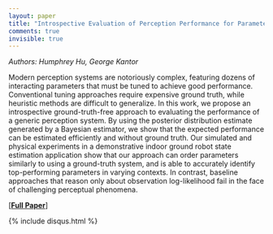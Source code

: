 ```yaml
---
layout: paper
title: "Introspective Evaluation of Perception Performance for Parameter Tuning without Ground Truth"
comments: true
invisible: true
---
```


<p class="text-left"><i>Authors: Humphrey Hu, George Kantor</i></p>

Modern perception systems are notoriously complex, featuring dozens of interacting parameters that must be tuned to achieve good performance. Conventional tuning approaches require expensive ground truth, while heuristic methods are difficult to generalize. In this work, we propose an introspective ground-truth-free approach to evaluating the performance of a generic perception system. By using the posterior distribution estimate generated by a Bayesian estimator, we show that the expected performance can be estimated efficiently and without ground truth. Our simulated and physical experiments in a demonstrative indoor ground robot state estimation application show that our approach can order parameters similarly to using a ground-truth system, and is able to accurately identify top-performing parameters in varying contexts. In contrast, baseline approaches that reason only about observation log-likelihood fail in the face of challenging perceptual phenomena.

[<b><a href="https://storage.googleapis.com/rss2017-papers/44.pdf">Full Paper</a></b>]

{% include disqus.html %}